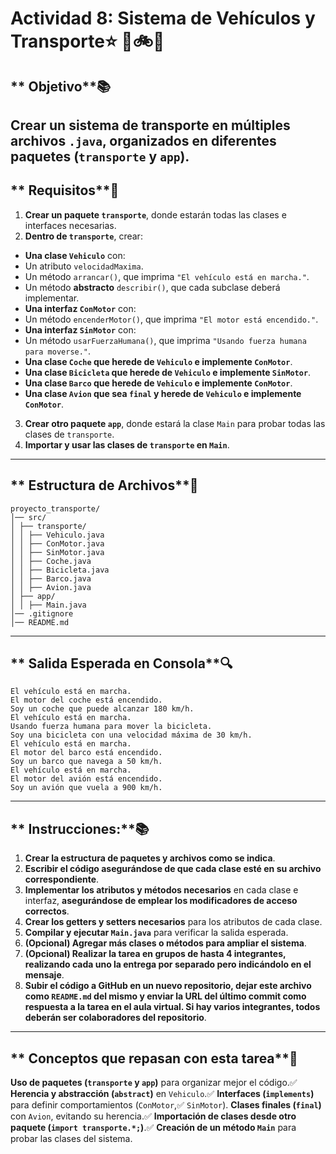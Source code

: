# Actividad 8: Sistema de Vehículos y Transporte⭐ 🚗🚲🚢
## ** Objetivo**📚
Crear un sistema de transporte en **múltiples archivos `.java`**, organizados en
**diferentes paquetes** (`transporte` y `app`).
---
## ** Requisitos**📌
1. **Crear un paquete `transporte`**, donde estarán todas las clases e interfaces
necesarias.
2. **Dentro de `transporte`**, crear:
- **Una clase `Vehiculo`** con:
- Un atributo `velocidadMaxima`.
- Un método `arrancar()`, que imprima `"El vehículo está en marcha."`.
- Un método **abstracto** `describir()`, que cada subclase deberá implementar.
- **Una interfaz `ConMotor`** con:
- Un método `encenderMotor()`, que imprima `"El motor está encendido."`.
- **Una interfaz `SinMotor`** con:
- Un método `usarFuerzaHumana()`, que imprima `"Usando fuerza humana para
moverse."`.
- **Una clase `Coche` que herede de `Vehiculo` e implemente `ConMotor`**.
- **Una clase `Bicicleta` que herede de `Vehiculo` e implemente `SinMotor`**.
- **Una clase `Barco` que herede de `Vehiculo` e implemente `ConMotor`**.
- **Una clase `Avion` que sea `final` y herede de `Vehiculo` e implemente
`ConMotor`**.
3. **Crear otro paquete `app`**, donde estará la clase `Main` para probar todas las
clases de `transporte`.
4. **Importar y usar las clases de `transporte` en `Main`**.
---
## ** Estructura de Archivos**📂
```
proyecto_transporte/
│── src/
│ ├── transporte/
│ │ ├── Vehiculo.java
│ │ ├── ConMotor.java
│ │ ├── SinMotor.java
│ │ ├── Coche.java
│ │ ├── Bicicleta.java
│ │ ├── Barco.java
│ │ ├── Avion.java
│ ├── app/
│ │ ├── Main.java
│── .gitignore
│── README.md
```
---
## ** Salida Esperada en Consola**🔍
```plaintext
El vehículo está en marcha.
El motor del coche está encendido.
Soy un coche que puede alcanzar 180 km/h.
El vehículo está en marcha.
Usando fuerza humana para mover la bicicleta.
Soy una bicicleta con una velocidad máxima de 30 km/h.
El vehículo está en marcha.
El motor del barco está encendido.
Soy un barco que navega a 50 km/h.
El vehículo está en marcha.
El motor del avión está encendido.
Soy un avión que vuela a 900 km/h.
```
---
## ** Instrucciones:**📚
1. **Crear la estructura de paquetes y archivos como se indica**.
2. **Escribir el código asegurándose de que cada clase esté en su archivo
correspondiente**.
3. **Implementar los atributos y métodos necesarios** en cada clase e interfaz,
**asegurándose de emplear los modificadores de acceso correctos**.
4. **Crear los getters y setters necesarios** para los atributos de cada clase.
5. **Compilar y ejecutar `Main.java`** para verificar la salida esperada.
6. **(Opcional) Agregar más clases o métodos para ampliar el sistema**.
7. **(Opcional) Realizar la tarea en grupos de hasta 4 integrantes, realizando cada
uno la entrega por separado pero indicándolo en el mensaje**.
8. **Subir el código a GitHub en un nuevo repositorio, dejar este archivo como
`README.md` del mismo y enviar la URL del último commit como respuesta a la tarea
en el aula virtual. Si hay varios integrantes, todos deberán ser colaboradores del
repositorio**.
---
## ** Conceptos que repasan con esta tarea**🔄
**Uso de paquetes (`transporte` y `app`)** para organizar mejor el código.✅
**Herencia y abstracción (`abstract`)** en `Vehiculo`.✅
**Interfaces (`implements`)** para definir comportamientos (`ConMotor`,✅
`SinMotor`).
**Clases finales (`final`)** con `Avion`, evitando su herencia.✅
**Importación de clases desde otro paquete (`import transporte.*;`)**.✅
**Creación de un método `Main`** para probar las clases del sistema.
